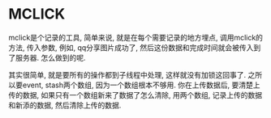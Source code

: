 # MCLICK

mclick是个记录的工具, 简单来说, 就是在每个需要记录的地方埋点, 调用mclick的方法, 传入参数, 例如, qq分享图片成功了, 然后这份数据和完成时间就会被传入到了服务器. 怎么做到的呢.

其实很简单, 就是要所有的操作都到子线程中处理, 这样就没有加锁这回事了. 之所以要event, stash两个数组, 因为一个数组根本不够用. 你在上传数据后, 要清楚上传的数据, 如果只有一个数组新来了数据了怎么清除, 用两个数组, 记录上传的数据和新添的数据, 然后清除上传的数据.